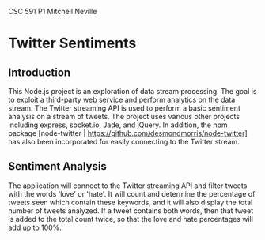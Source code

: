 CSC 591 P1
Mitchell Neville

# Twitter Sentiments

## Introduction

This Node.js project is an exploration of data stream processing. 
The goal is to exploit a third-party web service and perform analytics on
the data stream. The Twitter streaming API is used to perform a basic
sentiment analysis on a stream of tweets. The project uses various other
projects including express, socket.io, Jade, and jQuery. In addition, the 
npm package [node-twitter | https://github.com/desmondmorris/node-twitter]
has also been incorporated for easily connecting to the Twitter stream. 

## Sentiment Analysis

The application will connect to the Twitter streaming API and filter 
tweets with the words 'love' or 'hate'. It will count and determine the 
percentage of tweets seen which contain these keywords, and it will also
display the total number of tweets analyzed. If a tweet contains both 
words, then that tweet is added to the total count twice, so that the love
and hate percentages will add up to 100%.  
